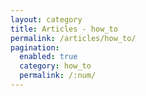 ```yaml
---
layout: category
title: Articles - how_to
permalink: /articles/how_to/
pagination: 
  enabled: true
  category: how_to
  permalink: /:num/
---
```

